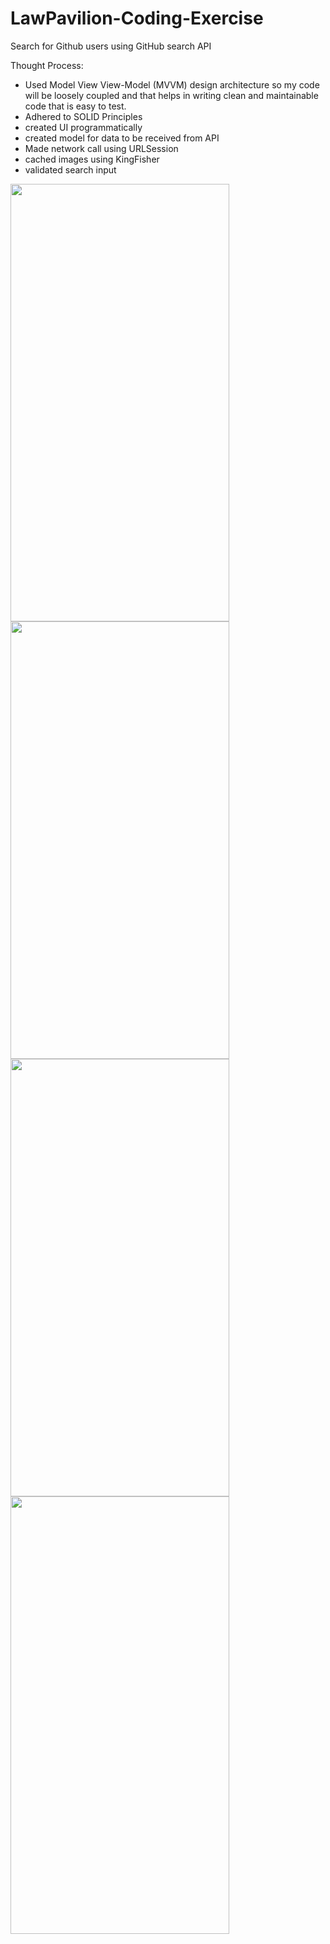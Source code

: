 # LawPavilion-Coding-Exercise
Search for Github users using GitHub search API


Thought Process:
- Used Model View View-Model (MVVM) design architecture so my code will be loosely coupled
  and that helps in writing clean and maintainable code that is easy to test.
- Adhered to SOLID Principles
- created UI programmatically
- created model for data to be received from API
- Made network call using URLSession
- cached images using KingFisher
- validated search input


<img src = "https://user-images.githubusercontent.com/32143087/169511614-4b7db1c7-ea64-4ea6-8c47-a3867796630c.png" width = "350" height = "700"/>
<img src = "https://user-images.githubusercontent.com/32143087/169511627-b90064ac-3e1e-4259-8b0a-9f2a1580fdfb.png" width = "350" height = "700"/>
<img src = "https://user-images.githubusercontent.com/32143087/169511634-77ed2ff9-e17e-48cf-bbc6-a6fa99e29464.png" width = "350" height = "700"/>
<img src = "https://user-images.githubusercontent.com/32143087/169511636-cebe7aa4-e51a-4d0c-9197-3c49d7d52adb.png" width = "350" height = "700"/>

